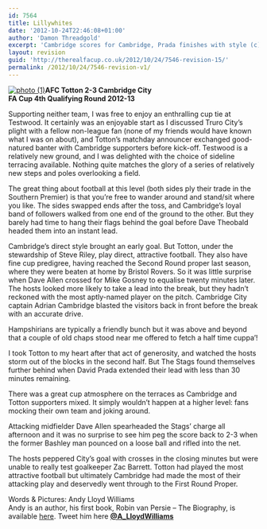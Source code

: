 ```yaml
---
id: 7564
title: Lillywhites
date: '2012-10-24T22:46:08+01:00'
author: 'Damon Threadgold'
excerpt: 'Cambridge scores for Cambridge, Prada finishes with style (c) Andy Lloyd Williams. FA Cup 4th Qualifying.'
layout: revision
guid: 'http://therealfacup.co.uk/2012/10/24/7546-revision-15/'
permalink: /2012/10/24/7546-revision-v1/
---
```


[![](http://therealfacup.co.uk/wp-content/uploads/2012/10/photo-11-e1351114002852-1024x714.jpg "photo (1)")](http://therealfacup.co.uk/2012/10/24/7546/photo-1-2/)**AFC Totton 2-3 Cambridge City**  
 **FA Cup 4th Qualifying Round 2012-13**

Supporting neither team, I was free to enjoy an enthralling cup tie at Testwood. It certainly was an enjoyable start as I discussed Truro City’s plight with a fellow non-league fan (none of my friends would have known what I was on about), and Totton’s matchday announcer exchanged good-natured banter with Cambridge supporters before kick-off. Testwood is a relatively new ground, and I was delighted with the choice of sideline terracing available. Nothing quite matches the glory of a series of relatively new steps and poles overlooking a field.

The great thing about football at this level (both sides ply their trade in the Southern Premier) is that you’re free to wander around and stand/sit where you like. The sides swapped ends after the toss, and Cambridge’s loyal band of followers walked from one end of the ground to the other. But they barely had time to hang their flags behind the goal before Dave Theobald headed them into an instant lead.

Cambridge’s direct style brought an early goal. But Totton, under the stewardship of Steve Riley, play direct, attractive football. They also have fine cup predigree, having reached the Second Round proper last season, where they were beaten at home by Bristol Rovers. So it was little surprise when Dave Allen crossed for Mike Gosney to equalise twenty minutes later. The hosts looked more likely to take a lead into the break, but they hadn’t reckoned with the most aptly-named player on the pitch. Cambridge City captain Adrian Cambridge blasted the visitors back in front before the break with an accurate drive.

Hampshirians are typically a friendly bunch but it was above and beyond that a couple of old chaps stood near me offered to fetch a half time cuppa’!

I took Totton to my heart after that act of generosity, and watched the hosts storm out of the blocks in the second half. But The Stags found themselves further behind when David Prada extended their lead with less than 30 minutes remaining.

There was a great cup atmosphere on the terraces as Cambridge and Totton supporters mixed. It simply wouldn’t happen at a higher level: fans mocking their own team and joking around.

Attacking midfielder Dave Allen spearheaded the Stags’ charge all afternoon and it was no surprise to see him peg the score back to 2-3 when the former Bashley man pounced on a loose ball and rifled into the net.

The hosts peppered City’s goal with crosses in the closing minutes but were unable to really test goalkeeper Zac Barrett. Totton had played the most attractive football but ultimately Cambridge had made the most of their attacking play and deservedly went through to the First Round Proper.

Words &amp; Pictures: Andy Lloyd Williams  
Andy is an author, his first book, Robin van Persie – The Biography, is available [here](http://www.waterstones.com/waterstonesweb/products/andy+lloyd-williams/robin+van+persie+-+the+biography/8408788/). Tweet him here **[@A\_LloydWilliams](https://twitter.com/A_LloydWilliams)**